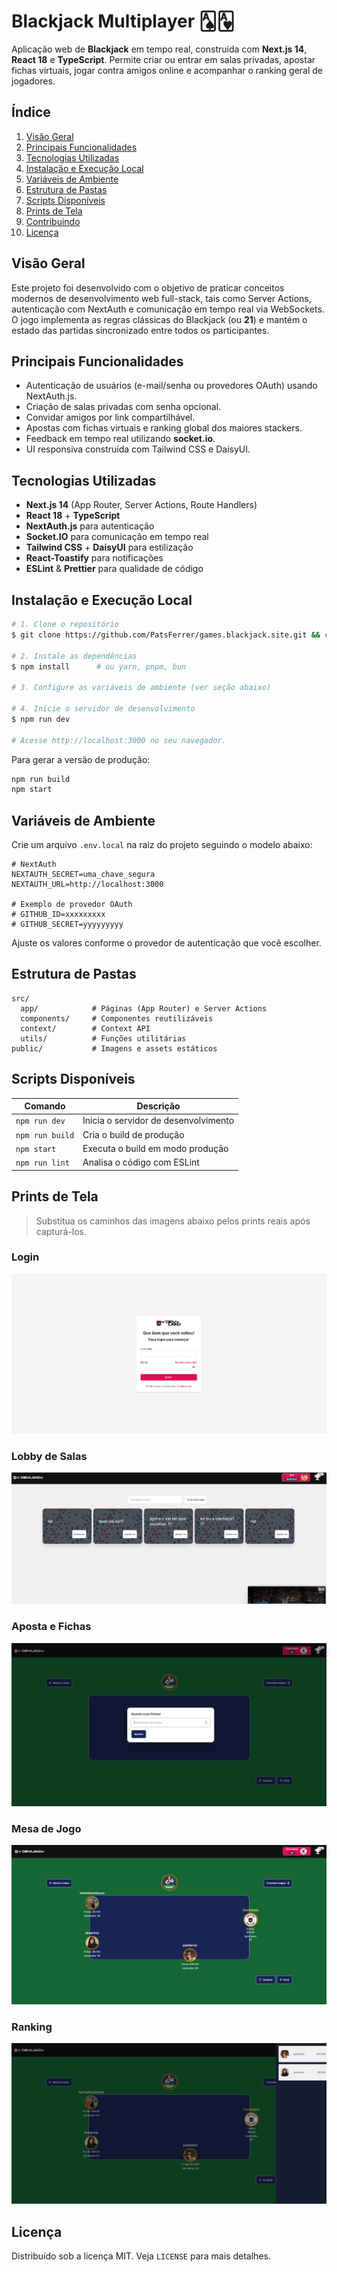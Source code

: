 # Blackjack Multiplayer 🂡🂱

Aplicação web de **Blackjack** em tempo real, construída com **Next.js 14**, **React 18** e **TypeScript**. Permite criar ou entrar em salas privadas, apostar fichas virtuais, jogar contra amigos online e acompanhar o ranking geral de jogadores.

## Índice
1. [Visão Geral](#visão-geral)
2. [Principais Funcionalidades](#principais-funcionalidades)
3. [Tecnologias Utilizadas](#tecnologias-utilizadas)
4. [Instalação e Execução Local](#instalação-e-execução-local)
5. [Variáveis de Ambiente](#variáveis-de-ambiente)
6. [Estrutura de Pastas](#estrutura-de-pastas)
7. [Scripts Disponíveis](#scripts-disponíveis)
8. [Prints de Tela](#prints-de-tela)
9. [Contribuindo](#contribuindo)
10. [Licença](#licença)

## Visão Geral
Este projeto foi desenvolvido com o objetivo de praticar conceitos modernos de desenvolvimento web full-stack, tais como Server Actions, autenticação com NextAuth e comunicação em tempo real via WebSockets. O jogo implementa as regras clássicas do Blackjack (ou **21**) e mantém o estado das partidas sincronizado entre todos os participantes.

## Principais Funcionalidades
- Autenticação de usuários (e-mail/senha ou provedores OAuth) usando NextAuth.js.
- Criação de salas privadas com senha opcional.
- Convidar amigos por link compartilhável.
- Apostas com fichas virtuais e ranking global dos maiores stackers.
- Feedback em tempo real utilizando **socket.io**.
- UI responsiva construída com Tailwind CSS e DaisyUI.

## Tecnologias Utilizadas
- **Next.js 14** (App Router, Server Actions, Route Handlers)
- **React 18** + **TypeScript**
- **NextAuth.js** para autenticação
- **Socket.IO** para comunicação em tempo real
- **Tailwind CSS** + **DaisyUI** para estilização
- **React-Toastify** para notificações
- **ESLint** & **Prettier** para qualidade de código

## Instalação e Execução Local
```bash
# 1. Clone o repositório
$ git clone https://github.com/PatsFerrer/games.blackjack.site.git && cd games.blackjack.site

# 2. Instale as dependências
$ npm install      # ou yarn, pnpm, bun

# 3. Configure as variáveis de ambiente (ver seção abaixo)

# 4. Inicie o servidor de desenvolvimento
$ npm run dev

# Acesse http://localhost:3000 no seu navegador.
```

Para gerar a versão de produção:
```bash
npm run build
npm start
```

## Variáveis de Ambiente
Crie um arquivo `.env.local` na raiz do projeto seguindo o modelo abaixo:
```env
# NextAuth
NEXTAUTH_SECRET=uma_chave_segura
NEXTAUTH_URL=http://localhost:3000

# Exemplo de provedor OAuth
# GITHUB_ID=xxxxxxxxx
# GITHUB_SECRET=yyyyyyyyy
```
Ajuste os valores conforme o provedor de autenticação que você escolher.

## Estrutura de Pastas
```
src/
  app/            # Páginas (App Router) e Server Actions
  components/     # Componentes reutilizáveis
  context/        # Context API
  utils/          # Funções utilitárias
public/           # Imagens e assets estáticos
```

## Scripts Disponíveis
| Comando        | Descrição                                   |
| -------------- | ------------------------------------------- |
| `npm run dev`  | Inicia o servidor de desenvolvimento        |
| `npm run build`| Cria o build de produção                    |
| `npm start`    | Executa o build em modo produção            |
| `npm run lint` | Analisa o código com ESLint                 |

## Prints de Tela
> Substitua os caminhos das imagens abaixo pelos prints reais após capturá-los.

### Login
![Login](./public/login.png)

### Lobby de Salas
![Lobby de Salas](/public/lobby.png)

### Aposta e Fichas
![Aposta e Fichas](/public/mesa1.png)

### Mesa de Jogo
![Mesa de Jogo](/public/mesa2.png)

### Ranking
![Ranking](/public/mesa3.png)

## Licença
Distribuído sob a licença MIT. Veja `LICENSE` para mais detalhes.
